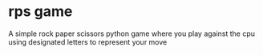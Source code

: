 # rps game
 A simple rock paper scissors python game where you play against the cpu using designated letters to represent your move
